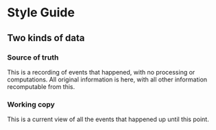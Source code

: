 # Style Guide

## Two kinds of data

### Source of truth

This is a recording of events that happened, with no processing or computations. All original information is here, with
all other information recomputable from this.

### Working copy

This is a current view of all the events that happened up until this point.
